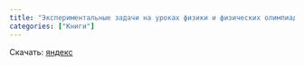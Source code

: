 ```yaml
---
title: "Экспериментальные задачи на уроках физики и физических олимпиадах"
categories: ["Книги"]
---
```


Скачать: [яндекс](https://docs.yandex.ru/docs/view?url=ya-disk-public%3A%2F%2FkKF2EDgiG1CTJCGAUZ5jlVIsgmZ2ojIvS3AaOviQZCX%2BPLHfQIPgfZMCMWAfmHWsEkI0e0it%2FP53JjBKdrjFug%3D%3D%3A%2F%D0%9B%D0%B8%D1%82%D0%B5%D1%80%D0%B0%D1%82%D1%83%D1%80%D0%B0%2F%5B%D0%92%D0%B0%D1%80%D0%BB%D0%B0%D0%BC%D0%BE%D0%B2%5D%20%D0%AD%D0%BA%D1%81%D0%BF%D0%B5%D1%80%D0%B8%D0%BC%D0%B5%D0%BD%D1%82%D0%B0%D0%BB%D1%8C%D0%BD%D1%8B%D0%B5%20%D0%B7%D0%B0%D0%B4%D0%B0%D1%87%D0%B8%20%D0%BD%D0%B0%20%D1%83%D1%80%D0%BE%D0%BA%D0%B0%D1%85%20%D1%84%D0%B8%D0%B7%D0%B8%D0%BA%D0%B8%20%D0%B8%20%D1%84%D0%B8%D0%B7%D0%B8%D1%87%D0%B5%D1%81%D0%BA%D0%B8%D1%85%20%D0%BE%D0%BB%D0%B8%D0%BC%D0%BF%D0%B8%D0%B0%D0%B4%D0%B0%D1%85.pdf&name=%5B%D0%92%D0%B0%D1%80%D0%BB%D0%B0%D0%BC%D0%BE%D0%B2%5D%20%D0%AD%D0%BA%D1%81%D0%BF%D0%B5%D1%80%D0%B8%D0%BC%D0%B5%D0%BD%D1%82%D0%B0%D0%BB%D1%8C%D0%BD%D1%8B%D0%B5%20%D0%B7%D0%B0%D0%B4%D0%B0%D1%87%D0%B8%20%D0%BD%D0%B0%20%D1%83%D1%80%D0%BE%D0%BA%D0%B0%D1%85%20%D1%84%D0%B8%D0%B7%D0%B8%D0%BA%D0%B8%20%D0%B8%20%D1%84%D0%B8%D0%B7%D0%B8%D1%87%D0%B5%D1%81%D0%BA%D0%B8%D1%85%20%D0%BE%D0%BB%D0%B8%D0%BC%D0%BF%D0%B8%D0%B0%D0%B4%D0%B0%D1%85.pdf)
